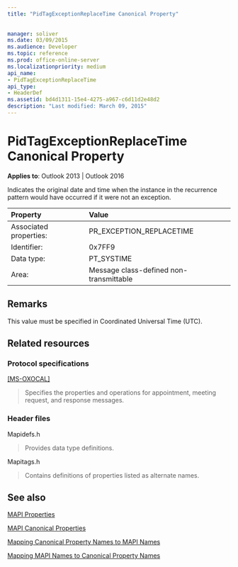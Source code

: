 ```yaml
---
title: "PidTagExceptionReplaceTime Canonical Property"
 
 
manager: soliver
ms.date: 03/09/2015
ms.audience: Developer
ms.topic: reference
ms.prod: office-online-server
ms.localizationpriority: medium
api_name:
- PidTagExceptionReplaceTime
api_type:
- HeaderDef
ms.assetid: bd4d1311-15e4-4275-a967-c6d11d2e48d2
description: "Last modified: March 09, 2015"
---
```


# PidTagExceptionReplaceTime Canonical Property

  
  
**Applies to**: Outlook 2013 | Outlook 2016 
  
Indicates the original date and time when the instance in the recurrence pattern would have occurred if it were not an exception.
  
|Property|Value|
|:-----|:-----|
|Associated properties:  <br/> |PR_EXCEPTION_REPLACETIME  <br/> |
|Identifier:  <br/> |0x7FF9  <br/> |
|Data type:  <br/> |PT_SYSTIME  <br/> |
|Area:  <br/> |Message class-defined non-transmittable  <br/> |
   
## Remarks

This value must be specified in Coordinated Universal Time (UTC).
  
## Related resources

### Protocol specifications

[[MS-OXOCAL]](https://msdn.microsoft.com/library/09861fde-c8e4-4028-9346-e7c214cfdba1%28Office.15%29.aspx)
  
> Specifies the properties and operations for appointment, meeting request, and response messages.
    
### Header files

Mapidefs.h
  
> Provides data type definitions.
    
Mapitags.h
  
> Contains definitions of properties listed as alternate names.
    
## See also



[MAPI Properties](mapi-properties.md)
  
[MAPI Canonical Properties](mapi-canonical-properties.md)
  
[Mapping Canonical Property Names to MAPI Names](mapping-canonical-property-names-to-mapi-names.md)
  
[Mapping MAPI Names to Canonical Property Names](mapping-mapi-names-to-canonical-property-names.md)

